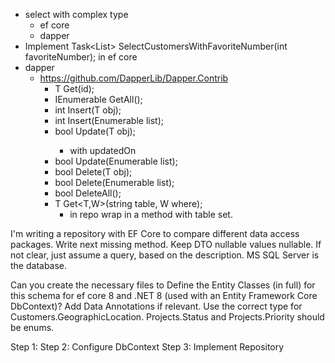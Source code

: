 

- select with complex type
    - ef core
    - dapper
- Implement Task<List<CustomerBasedOnJsonPropertyDto>> SelectCustomersWithFavoriteNumber(int favoriteNumber); in ef core
- dapper
    - https://github.com/DapperLib/Dapper.Contrib
        - T Get<T>(id);
        - IEnumerable<T> GetAll<T>();
        - int Insert<T>(T obj);
        - int Insert<T>(Enumerable<T> list);
        - bool Update<T>(T obj);
            - with updatedOn
        - bool Update<T>(Enumerable<T> list);
        - bool Delete<T>(T obj);
        - bool Delete<T>(Enumerable<T> list);
        - bool DeleteAll<T>(); 
        - T Get<T,W>(string table, W where);       
            - in repo wrap in a method with table set.

I'm writing a repository with EF Core to compare different data access packages. Write next missing method. Keep DTO nullable values nullable. If not clear, just assume a query, based on the description. MS SQL Server is the database.


Can you create the necessary files to Define the Entity Classes (in full) for this schema for ef core 8 and .NET 8 (used with an Entity Framework Core DbContext)? Add Data Annotations if relevant.
Use the correct type for Customers.GeographicLocation.  Projects.Status and Projects.Priority should be enums.


Step 1: 
Step 2: Configure DbContext
Step 3: Implement Repository